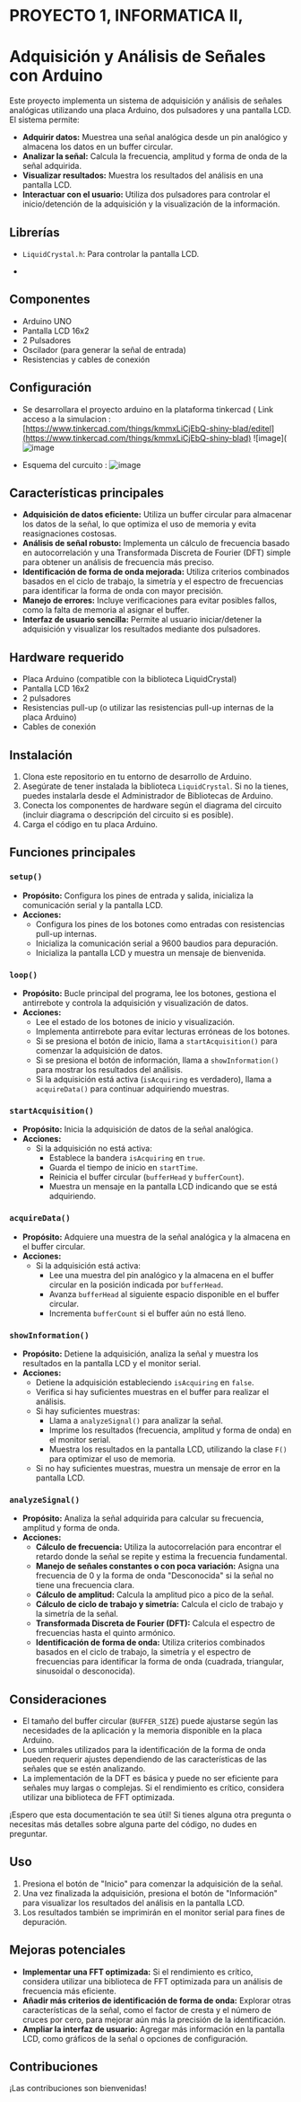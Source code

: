 # PROYECTO 1, INFORMATICA II, 

# Adquisición y Análisis de Señales con Arduino

Este proyecto implementa un sistema de adquisición y análisis de señales analógicas utilizando una placa Arduino, dos pulsadores y una pantalla LCD. El sistema permite:

* **Adquirir datos:** Muestrea una señal analógica desde un pin analógico y almacena los datos en un buffer circular.
* **Analizar la señal:** Calcula la frecuencia, amplitud y forma de onda de la señal adquirida.
* **Visualizar resultados:** Muestra los resultados del análisis en una pantalla LCD.
* **Interactuar con el usuario:** Utiliza dos pulsadores para controlar el inicio/detención de la adquisición y la visualización de la información.
## Librerías

*   `LiquidCrystal.h`: Para controlar la pantalla LCD.

*   
## Componentes

*   Arduino UNO
*   Pantalla LCD 16x2
*   2 Pulsadores
*   Oscilador (para generar la señal de entrada)
*   Resistencias y cables de conexión

 ## Configuración

*  Se desarrollara el proyecto arduino en la plataforma tinkercad  ( Link acceso a la simulacion : [https://www.tinkercad.com/things/kmmxLiCjEbQ-shiny-blad/editel](https://www.tinkercad.com/things/kmmxLiCjEbQ-shiny-blad)
   ![image](![image](https://github.com/user-attachments/assets/468f2f1c-8a33-441e-a20c-b7e1de3a6297)
   
* Esquema del curcuito : ![image](https://github.com/user-attachments/assets/54f7bfb8-1d1a-4898-915c-f37f1684248f)


## Características principales

* **Adquisición de datos eficiente:** Utiliza un buffer circular para almacenar los datos de la señal, lo que optimiza el uso de memoria y evita reasignaciones costosas.
* **Análisis de señal robusto:** Implementa un cálculo de frecuencia basado en autocorrelación y una Transformada Discreta de Fourier (DFT) simple para obtener un análisis de frecuencia más preciso.
* **Identificación de forma de onda mejorada:** Utiliza criterios combinados basados en el ciclo de trabajo, la simetría y el espectro de frecuencias para identificar la forma de onda con mayor precisión.
* **Manejo de errores:** Incluye verificaciones para evitar posibles fallos, como la falta de memoria al asignar el buffer.
* **Interfaz de usuario sencilla:** Permite al usuario iniciar/detener la adquisición y visualizar los resultados mediante dos pulsadores.

## Hardware requerido

* Placa Arduino (compatible con la biblioteca LiquidCrystal)
* Pantalla LCD 16x2
* 2 pulsadores
* Resistencias pull-up (o utilizar las resistencias pull-up internas de la placa Arduino)
* Cables de conexión

## Instalación

1. Clona este repositorio en tu entorno de desarrollo de Arduino.
2. Asegúrate de tener instalada la biblioteca `LiquidCrystal`. Si no la tienes, puedes instalarla desde el Administrador de Bibliotecas de Arduino.
3. Conecta los componentes de hardware según el diagrama del circuito (incluir diagrama o descripción del circuito si es posible).
4. Carga el código en tu placa Arduino.

## Funciones principales

### `setup()`

* **Propósito:** Configura los pines de entrada y salida, inicializa la comunicación serial y la pantalla LCD.
* **Acciones:**
    * Configura los pines de los botones como entradas con resistencias pull-up internas.
    * Inicializa la comunicación serial a 9600 baudios para depuración.
    * Inicializa la pantalla LCD y muestra un mensaje de bienvenida.

### `loop()`

* **Propósito:** Bucle principal del programa, lee los botones, gestiona el antirrebote y controla la adquisición y visualización de datos.
* **Acciones:**
    * Lee el estado de los botones de inicio y visualización.
    * Implementa antirrebote para evitar lecturas erróneas de los botones.
    * Si se presiona el botón de inicio, llama a `startAcquisition()` para comenzar la adquisición de datos.
    * Si se presiona el botón de información, llama a `showInformation()` para mostrar los resultados del análisis.
    * Si la adquisición está activa (`isAcquiring` es verdadero), llama a `acquireData()` para continuar adquiriendo muestras.

### `startAcquisition()`

* **Propósito:** Inicia la adquisición de datos de la señal analógica.
* **Acciones:**
    * Si la adquisición no está activa:
        * Establece la bandera `isAcquiring` en `true`.
        * Guarda el tiempo de inicio en `startTime`.
        * Reinicia el buffer circular (`bufferHead` y `bufferCount`).
        * Muestra un mensaje en la pantalla LCD indicando que se está adquiriendo.

### `acquireData()`

* **Propósito:** Adquiere una muestra de la señal analógica y la almacena en el buffer circular.
* **Acciones:**
    * Si la adquisición está activa:
        * Lee una muestra del pin analógico y la almacena en el buffer circular en la posición indicada por `bufferHead`.
        * Avanza `bufferHead` al siguiente espacio disponible en el buffer circular.
        * Incrementa `bufferCount` si el buffer aún no está lleno.

### `showInformation()`

* **Propósito:** Detiene la adquisición, analiza la señal y muestra los resultados en la pantalla LCD y el monitor serial.
* **Acciones:**
    * Detiene la adquisición estableciendo `isAcquiring` en `false`.
    * Verifica si hay suficientes muestras en el buffer para realizar el análisis.
    * Si hay suficientes muestras:
        * Llama a `analyzeSignal()` para analizar la señal.
        * Imprime los resultados (frecuencia, amplitud y forma de onda) en el monitor serial.
        * Muestra los resultados en la pantalla LCD, utilizando la clase `F()` para optimizar el uso de memoria.
    * Si no hay suficientes muestras, muestra un mensaje de error en la pantalla LCD.

### `analyzeSignal()`

* **Propósito:** Analiza la señal adquirida para calcular su frecuencia, amplitud y forma de onda.
* **Acciones:**
    * **Cálculo de frecuencia:** Utiliza la autocorrelación para encontrar el retardo donde la señal se repite y estima la frecuencia fundamental.
    * **Manejo de señales constantes o con poca variación:** Asigna una frecuencia de 0 y la forma de onda "Desconocida" si la señal no tiene una frecuencia clara.
    * **Cálculo de amplitud:** Calcula la amplitud pico a pico de la señal.
    * **Cálculo de ciclo de trabajo y simetría:** Calcula el ciclo de trabajo y la simetría de la señal.
    * **Transformada Discreta de Fourier (DFT):** Calcula el espectro de frecuencias hasta el quinto armónico.
    * **Identificación de forma de onda:** Utiliza criterios combinados basados en el ciclo de trabajo, la simetría y el espectro de frecuencias para identificar la forma de onda (cuadrada, triangular, sinusoidal o desconocida).

## Consideraciones

* El tamaño del buffer circular (`BUFFER_SIZE`) puede ajustarse según las necesidades de la aplicación y la memoria disponible en la placa Arduino.
* Los umbrales utilizados para la identificación de la forma de onda pueden requerir ajustes dependiendo de las características de las señales que se estén analizando.
* La implementación de la DFT es básica y puede no ser eficiente para señales muy largas o complejas. Si el rendimiento es crítico, considera utilizar una biblioteca de FFT optimizada.

¡Espero que esta documentación te sea útil! Si tienes alguna otra pregunta o necesitas más detalles sobre alguna parte del código, no dudes en preguntar.    

## Uso

1. Presiona el botón de "Inicio" para comenzar la adquisición de la señal.
2. Una vez finalizada la adquisición, presiona el botón de "Información" para visualizar los resultados del análisis en la pantalla LCD.
3. Los resultados también se imprimirán en el monitor serial para fines de depuración.

## Mejoras potenciales

* **Implementar una FFT optimizada:** Si el rendimiento es crítico, considera utilizar una biblioteca de FFT optimizada para un análisis de frecuencia más eficiente.
* **Añadir más criterios de identificación de forma de onda:** Explorar otras características de la señal, como el factor de cresta y el número de cruces por cero, para mejorar aún más la precisión de la identificación.
* **Ampliar la interfaz de usuario:** Agregar más información en la pantalla LCD, como gráficos de la señal o opciones de configuración.

## Contribuciones

¡Las contribuciones son bienvenidas! 
